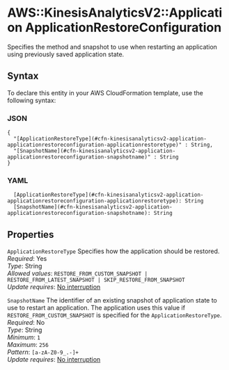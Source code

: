 # AWS::KinesisAnalyticsV2::Application ApplicationRestoreConfiguration<a name="aws-properties-kinesisanalyticsv2-application-applicationrestoreconfiguration"></a>

Specifies the method and snapshot to use when restarting an application using previously saved application state\.

## Syntax<a name="aws-properties-kinesisanalyticsv2-application-applicationrestoreconfiguration-syntax"></a>

To declare this entity in your AWS CloudFormation template, use the following syntax:

### JSON<a name="aws-properties-kinesisanalyticsv2-application-applicationrestoreconfiguration-syntax.json"></a>

```
{
  "[ApplicationRestoreType](#cfn-kinesisanalyticsv2-application-applicationrestoreconfiguration-applicationrestoretype)" : String,
  "[SnapshotName](#cfn-kinesisanalyticsv2-application-applicationrestoreconfiguration-snapshotname)" : String
}
```

### YAML<a name="aws-properties-kinesisanalyticsv2-application-applicationrestoreconfiguration-syntax.yaml"></a>

```
  [ApplicationRestoreType](#cfn-kinesisanalyticsv2-application-applicationrestoreconfiguration-applicationrestoretype): String
  [SnapshotName](#cfn-kinesisanalyticsv2-application-applicationrestoreconfiguration-snapshotname): String
```

## Properties<a name="aws-properties-kinesisanalyticsv2-application-applicationrestoreconfiguration-properties"></a>

`ApplicationRestoreType`  <a name="cfn-kinesisanalyticsv2-application-applicationrestoreconfiguration-applicationrestoretype"></a>
Specifies how the application should be restored\.  
*Required*: Yes  
*Type*: String  
*Allowed values*: `RESTORE_FROM_CUSTOM_SNAPSHOT | RESTORE_FROM_LATEST_SNAPSHOT | SKIP_RESTORE_FROM_SNAPSHOT`  
*Update requires*: [No interruption](https://docs.aws.amazon.com/AWSCloudFormation/latest/UserGuide/using-cfn-updating-stacks-update-behaviors.html#update-no-interrupt)

`SnapshotName`  <a name="cfn-kinesisanalyticsv2-application-applicationrestoreconfiguration-snapshotname"></a>
The identifier of an existing snapshot of application state to use to restart an application\. The application uses this value if `RESTORE_FROM_CUSTOM_SNAPSHOT` is specified for the `ApplicationRestoreType`\.  
*Required*: No  
*Type*: String  
*Minimum*: `1`  
*Maximum*: `256`  
*Pattern*: `[a-zA-Z0-9_.-]+`  
*Update requires*: [No interruption](https://docs.aws.amazon.com/AWSCloudFormation/latest/UserGuide/using-cfn-updating-stacks-update-behaviors.html#update-no-interrupt)